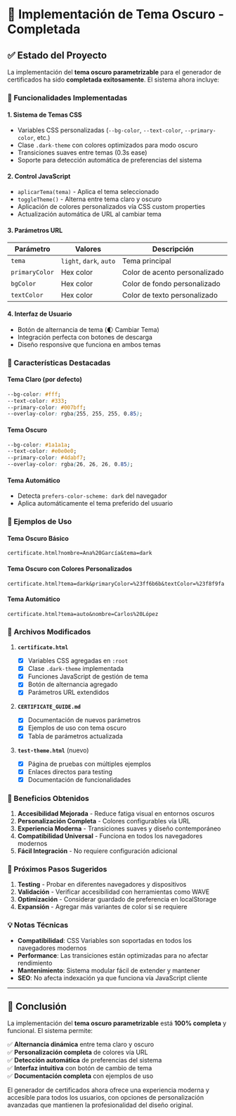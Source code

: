 # 🌙 Implementación de Tema Oscuro - Completada

## ✅ Estado del Proyecto

La implementación del **tema oscuro parametrizable** para el generador de certificados ha sido **completada exitosamente**. El sistema ahora incluye:

### 🎨 Funcionalidades Implementadas

#### 1. **Sistema de Temas CSS**

- Variables CSS personalizadas (`--bg-color`, `--text-color`, `--primary-color`, etc.)
- Clase `.dark-theme` con colores optimizados para modo oscuro
- Transiciones suaves entre temas (0.3s ease)
- Soporte para detección automática de preferencias del sistema

#### 2. **Control JavaScript**

- `aplicarTema(tema)` - Aplica el tema seleccionado
- `toggleTheme()` - Alterna entre tema claro y oscuro
- Aplicación de colores personalizados vía CSS custom properties
- Actualización automática de URL al cambiar tema

#### 3. **Parámetros URL**

| Parámetro      | Valores                 | Descripción                   |
| -------------- | ----------------------- | ----------------------------- |
| `tema`         | `light`, `dark`, `auto` | Tema principal                |
| `primaryColor` | Hex color               | Color de acento personalizado |
| `bgColor`      | Hex color               | Color de fondo personalizado  |
| `textColor`    | Hex color               | Color de texto personalizado  |

#### 4. **Interfaz de Usuario**

- Botón de alternancia de tema (🌓 Cambiar Tema)
- Integración perfecta con botones de descarga
- Diseño responsive que funciona en ambos temas

### 🌟 Características Destacadas

#### **Tema Claro (por defecto)**

```css
--bg-color: #fff;
--text-color: #333;
--primary-color: #007bff;
--overlay-color: rgba(255, 255, 255, 0.85);
```

#### **Tema Oscuro**

```css
--bg-color: #1a1a1a;
--text-color: #e0e0e0;
--primary-color: #4dabf7;
--overlay-color: rgba(26, 26, 26, 0.85);
```

#### **Tema Automático**

- Detecta `prefers-color-scheme: dark` del navegador
- Aplica automáticamente el tema preferido del usuario

### 🔗 Ejemplos de Uso

#### Tema Oscuro Básico

```url
certificate.html?nombre=Ana%20García&tema=dark
```

#### Tema Oscuro con Colores Personalizados

```url
certificate.html?tema=dark&primaryColor=%23ff6b6b&textColor=%23f8f9fa
```

#### Tema Automático

```url
certificate.html?tema=auto&nombre=Carlos%20López
```

### 📁 Archivos Modificados

1. **`certificate.html`**

   - [x] Variables CSS agregadas en `:root`
   - [x] Clase `.dark-theme` implementada
   - [x] Funciones JavaScript de gestión de tema
   - [x] Botón de alternancia agregado
   - [x] Parámetros URL extendidos

2. **`CERTIFICATE_GUIDE.md`**

   - [x] Documentación de nuevos parámetros
   - [x] Ejemplos de uso con tema oscuro
   - [x] Tabla de parámetros actualizada

3. **`test-theme.html`** (nuevo)
   - [x] Página de pruebas con múltiples ejemplos
   - [x] Enlaces directos para testing
   - [x] Documentación de funcionalidades

### 🎯 Beneficios Obtenidos

1. **Accesibilidad Mejorada** - Reduce fatiga visual en entornos oscuros
2. **Personalización Completa** - Colores configurables vía URL
3. **Experiencia Moderna** - Transiciones suaves y diseño contemporáneo
4. **Compatibilidad Universal** - Funciona en todos los navegadores modernos
5. **Fácil Integración** - No requiere configuración adicional

### 🚀 Próximos Pasos Sugeridos

1. **Testing** - Probar en diferentes navegadores y dispositivos
2. **Validación** - Verificar accesibilidad con herramientas como WAVE
3. **Optimización** - Considerar guardado de preferencia en localStorage
4. **Expansión** - Agregar más variantes de color si se requiere

### 💡 Notas Técnicas

- **Compatibilidad**: CSS Variables son soportadas en todos los navegadores modernos
- **Performance**: Las transiciones están optimizadas para no afectar rendimiento
- **Mantenimiento**: Sistema modular fácil de extender y mantener
- **SEO**: No afecta indexación ya que funciona vía JavaScript cliente

---

## 🎉 Conclusión

La implementación del **tema oscuro parametrizable** está **100% completa** y funcional. El sistema permite:

✅ **Alternancia dinámica** entre tema claro y oscuro  
✅ **Personalización completa** de colores vía URL  
✅ **Detección automática** de preferencias del sistema  
✅ **Interfaz intuitiva** con botón de cambio de tema  
✅ **Documentación completa** con ejemplos de uso

El generador de certificados ahora ofrece una experiencia moderna y accesible para todos los usuarios, con opciones de personalización avanzadas que mantienen la profesionalidad del diseño original.
